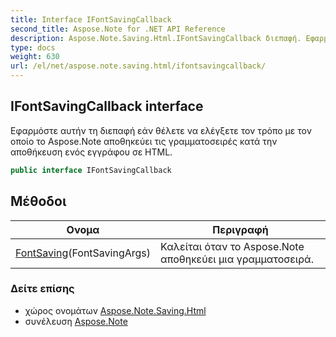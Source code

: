 ```yaml
---
title: Interface IFontSavingCallback
second_title: Aspose.Note for .NET API Reference
description: Aspose.Note.Saving.Html.IFontSavingCallback διεπαφή. Εφαρμόστε αυτήν τη διεπαφή εάν θέλετε να ελέγξετε τον τρόπο με τον οποίο το Aspose.Note αποθηκεύει τις γραμματοσειρές κατά την αποθήκευση ενός εγγράφου σε HTML.
type: docs
weight: 630
url: /el/net/aspose.note.saving.html/ifontsavingcallback/
---
```

## IFontSavingCallback interface

Εφαρμόστε αυτήν τη διεπαφή εάν θέλετε να ελέγξετε τον τρόπο με τον οποίο το Aspose.Note αποθηκεύει τις γραμματοσειρές κατά την αποθήκευση ενός εγγράφου σε HTML.

```csharp
public interface IFontSavingCallback
```

## Μέθοδοι

| Ονομα | Περιγραφή |
| --- | --- |
| [FontSaving](../../aspose.note.saving.html/ifontsavingcallback/fontsaving/)(FontSavingArgs) | Καλείται όταν το Aspose.Note αποθηκεύει μια γραμματοσειρά. |

### Δείτε επίσης

* χώρος ονομάτων [Aspose.Note.Saving.Html](../../aspose.note.saving.html/)
* συνέλευση [Aspose.Note](../../)


